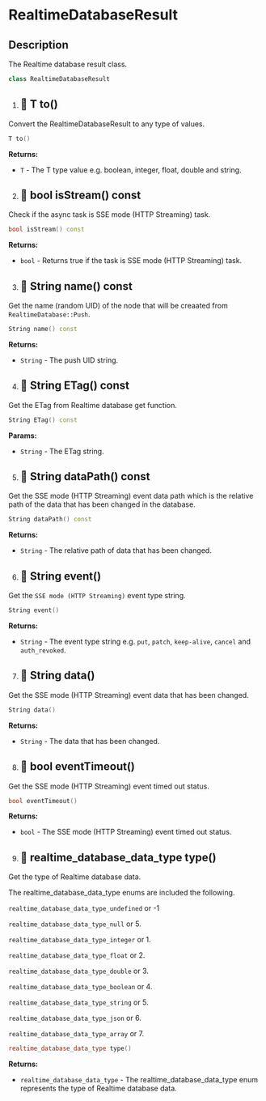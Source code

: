 # RealtimeDatabaseResult

## Description

The Realtime database result class.

```cpp
class RealtimeDatabaseResult
```

1. ## 🔹  T to()

Convert the RealtimeDatabaseResult to any type of values.

```cpp
T to()
```

**Returns:**

- `T` - The T type value e.g. boolean, integer, float, double and string.


2. ## 🔹  bool isStream() const

Check if the async task is SSE mode (HTTP Streaming) task.

```cpp
bool isStream() const
```

**Returns:**

- `bool` - Returns true if the task is SSE mode (HTTP Streaming) task.

3. ## 🔹  String name() const

Get the name (random UID) of the node that will be creaated from `RealtimeDatabase::Push`.

```cpp
String name() const
```

**Returns:**

- `String` - The push UID string.


4. ## 🔹  String ETag() const

Get the ETag from Realtime database get function.

```cpp
String ETag() const
```

**Params:**

- `String` - The ETag string.


5. ## 🔹   String dataPath() const

Get the SSE mode (HTTP Streaming) event data path which is the relative path of the data that has been changed in the database.

```cpp
String dataPath() const
```

**Returns:**

- `String` - The relative path of data that has been changed.


6. ## 🔹  String event()

Get the `SSE mode (HTTP Streaming)` event type string.

```cpp
String event()
```

**Returns:**

- `String` - The event type string e.g. `put`, `patch`, `keep-alive`, `cancel` and `auth_revoked`.

7. ## 🔹  String data()

Get the SSE mode (HTTP Streaming) event data that has been changed.

```cpp
String data()
```

**Returns:**

- `String` - The data that has been changed.

8. ## 🔹  bool eventTimeout()

Get the SSE mode (HTTP Streaming) event timed out status.

```cpp
bool eventTimeout()
```

**Returns:**

- `bool` - The SSE mode (HTTP Streaming) event timed out status.


9. ## 🔹  realtime_database_data_type type()

Get the type of Realtime database data.

The realtime_database_data_type enums are included the following.
  
`realtime_database_data_type_undefined` or -1

`realtime_database_data_type_null` or 5.

`realtime_database_data_type_integer` or 1.

`realtime_database_data_type_float` or 2.

`realtime_database_data_type_double` or 3.

`realtime_database_data_type_boolean` or 4.

`realtime_database_data_type_string` or 5.

`realtime_database_data_type_json` or 6.

`realtime_database_data_type_array` or 7.

```cpp
realtime_database_data_type type()
```

**Returns:**

- `realtime_database_data_type` - The realtime_database_data_type enum represents the type of Realtime database data.

